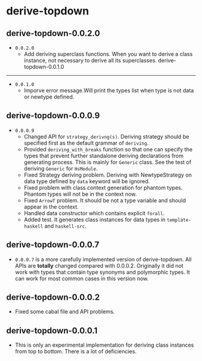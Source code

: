 derive-topdown
======
derive-topdown-0.0.2.0
--------------
- `0.0.2.0`
	* Add deriving superclass functions. When you want to derive a class instance, not necessary to derive all its superclasses.
derive-topdown-0.0.1.0
--------------
- `0.0.1.0`
    * Imporve error message.Will print the types list when type is not data or newtype defined.

derive-topdown-0.0.0.9
--------------
- `0.0.0.9` 
    * Changed API for `strategy_derivng(s)`. Deriving strategy should be specified first as the default grammar of `deriving`.
    * Provided `deriving_with_breaks` function so that one can specify the types that prevent further standalone deriving declarations from generating process. This is mainly for `Generic` class. See the test of deriving `Generic` for `HsModule`.
    * Fixed Strategy deriving problem. Deriving with NewtypeStrategy on data type defined by `data` keyword will be ignored.
    * Fixed problem with class context generation for phantom types. Phantom types will not be in the context now.
    * Fixed `ArrowT` problem. It should be not a type variable and should appear in the context.
    * Handled data constructor which contains explicit `forall`.
    * Added test. It generates class instances for data types in `template-haskell` and `haskell-src`.

derive-topdown-0.0.0.7
--------------
- `0.0.0.7` is a more carefully implemented version of derive-topdown.
All APIs are **totally** changed compared with 0.0.0.2. Originally it did not work with types that contain type synonyms and polymorphic types. It can work for most common cases in this version now.

derive-topdown-0.0.0.2
--------------
- Fixed some cabal file and API problems.

derive-topdown-0.0.0.1
--------------
- This is only an experimental implementation for deriving class instances from top to bottom.
There is a lot of deficiencies.
